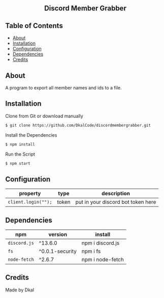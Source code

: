<h2 align="center">Discord Member Grabber</h2>

## Table of Contents

- [About](#about)
- [Installation](#installation)
- [Configuration](#configuration)
- [Dependencies](#dependencies)
- [Credits](#credits)

## About

A program to export all member names and ids to a file.

## Installation

Clone from Git or download manually  
```bash
$ git clone https://github.com/DkalCode/discordmembergrabber.git
```

Install the Dependencies 
```bash
$ npm install
```

Run the Script 
```bash
$ npm start
```

## Configuration

property | type | description
-- | -- | --
`client.login("");` | token | put in your discord bot token here

## Dependencies

npm | version | install
-- | -- | --
`discord.js` | ^13.6.0 | npm i discord.js
`fs` | ^0.0.1-security | npm i fs
`node-fetch` | ^2.6.7 | npm i node-fetch

## Credits

Made by Dkal
